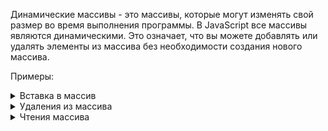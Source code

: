 Динамические массивы - это массивы, которые могут изменять свой размер во время выполнения программы. В JavaScript все массивы являются динамическими. Это означает, что вы можете добавлять или удалять элементы из массива без необходимости создания нового массива.

Примеры:

<details>
<summary>Вставка в массив</summary>

```
let addInArray = [1, 2, 3];
addInArray.push(4);                       

// ? [0, 1, 2, 3, 4] ===> O(n), все элементы при добавлении смещаются вправо
addInArray.unshift(0);                  

// ? [1, 2, 3, 4] ===> O(n), вставляем элемент в начало массива
let addInArray2 = [2, 3, 4];
addInArray2.splice(0, 0, 1);

// * Синтаксис Array.prototype.splice() изменяет содержимое массива, 
// * удаляя существующие элементы и/или добавляя новые.
Array.prototype.splice(startIndex, deleteCount, addInArray)
```
</details>

<details>
<summary>Удаления из массива</summary>

```
let removedElement = [1, 2, 3, 4, 5];
removedElement.pop();                 // ? [1, 2, 3, 4] ===> O(1)
removedElement.shift()                // ? [2, 3, 4] ===> o(n)


let removedElementWithSplice = [1, 2, 3, 4, 5];
// ? Удаляем один элемент с индекса 2
removedElementWithSplice.splice(2, 1);              // ? [1, 2, 4, 5] ===> O(n)

// ? Удаляем три элемента с индекса 1 и добавляем элементы 'a', 'b'
removedElementWithSplice.splice(1, 3, 'a', 'b');    // ? [1, 'a', 'b', 5]

let removeWithDelete = [1, 2, 3, 4, 5];
delete removeWithDelete[2];                      // ? arr становится [1, 2, undefined, 4, 5]
```
</details>

<details>
<summary>Чтения массива</summary>

```
// ? 1. По индексу ===> O(1)

let arr = [10, 20, 30, 40, 50];
console.log(arr[0]);                            // Выведет: 10
console.log(arr[2]);                            // Выведет: 30

// ? 2. C помощью цикла ===> O(n)

for (let i = 0; i < arr.length; i++) {
  console.log(arr[i]);
}

// ? 3. C помощью методов массива: map, filter, reduce, find ===> O(n)
let doubled = arr.map(function(element) {
  return element * 2;
});
```
</details>
